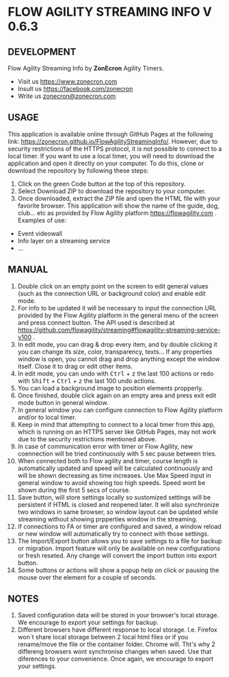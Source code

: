 # FLOW AGILITY STREAMING INFO V 0.6.3

## DEVELOPMENT
Flow Agility Streaming Info by **ZonEcron** Agility Timers. 
 - Visit us https://www.zonecron.com
 - Insult us https://facebook.com/zonecron
 - Write us zonecron@zonecron.com

## USAGE
This application is available online through GitHub Pages at the following link: https://zonecron.github.io/FlowAgilityStreamingInfo/. However, due to security restrictions of the HTTPS protocol, it is not possible to connect to a local timer.
If you want to use a local timer, you will need to download the application and open it directly on your computer. To do this, clone or download the repository by following these steps:
1. Click on the green Code button at the top of this repository.
2. Select Download ZIP to download the repository to your computer.
3. Once downloaded, extract the ZIP file and open the HTML file with your favorite browser.
This application will show the name of the guide, dog, club... etc as provided by Flow Agility platform https://flowagility.com .  
Examples of use:
- Event videowall
- Info layer on a streaming service
- ...

## MANUAL
1. Double click on an empty point on the screen to edit general values ​​(such as the connection URL or background color) and enable edit mode.
2. For info to be updated it will be necessary to input the connection URL provided by the Flow Agility platform in the general menu of the screen and press connect button. The API used is described at https://github.com/flowagility/streaming#flowagility-streaming-service-v100 .
3. In edit mode, you can drag & drop every item, and by double clicking it you can change its size, color, transparency, texts... If any properties window is open, you cannot drag and drop anything except the window itself. Close it to drag or edit other items.
4. In edit mode, you can undo with <kbd>Ctrl</kbd> + <kbd>z</kbd> the last 100 actions or redo with <kbd>Shift</kbd> + <kbd>Ctrl</kbd> + <kbd>z</kbd> the last 100 undo actions.
5. You can load a background image to position elements propperly.
6. Once finished, double click again on an empty area and press exit edit mode button in general window.
7. In general window you can configure connection to Flow Agility platform and/or to local timer.
8. Keep in mind that attempting to connect to a local timer from this app, which is running on an HTTPS server like GitHub Pages, may not work due to the security restrictions mentioned above.
9. In case of communication error with timer or Flow Agility, new coennection will be tried continuously with 5 sec pause between tries.
10. When connected both to Flow agility and timer, course length is automatically updated and speed will be calculated continuously and will be shown decreasing as time increases. Use Max Speed input in general window to avoid showing too high speeds. Speed wont be shown during the first 5 secs of course.
11. Save button, will store settings locally so sustomized settings will be persistent if HTML is closed and reopened later. It will also synchronize two windows in same browser, so window layout can be updated while streaming without showing prpperties window in the streaming.
12. If connections to FA or timer are configured and saved, a window reload or new window will automatically try to connect with those settings.
13. The Import/Export button allows you to save settings to a file for backup or migration. Import feature will only be available on new configurations or fresh reseted. Any change will convert the import button into export button.
14. Some buttons or actions will show a popup help on click or pausing the mouse over the element for a couple of seconds.

## NOTES
1. Saved configuration data will be stored in your browser's local storage. We encourage to export your settings for backup.
2. Different browsers have different response to local storage. I.e. Firefox won´t share local storage between 2 local html files or if you rename/move the file or the container folder. Chrome will. Tht's why 2 differeng browsers wont synchronise changes when saved. Use that diferences to your convenience. Once again, we encourage to export your settings.
